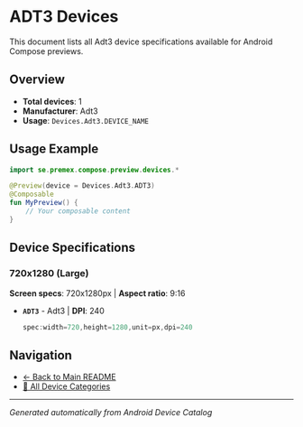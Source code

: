 # ADT3 Devices

This document lists all Adt3 device specifications available for Android Compose previews.

## Overview

- **Total devices**: 1
- **Manufacturer**: Adt3
- **Usage**: `Devices.Adt3.DEVICE_NAME`

## Usage Example

```kotlin
import se.premex.compose.preview.devices.*

@Preview(device = Devices.Adt3.ADT3)
@Composable
fun MyPreview() {
    // Your composable content
}
```

## Device Specifications

### 720x1280 (Large)

**Screen specs**: 720x1280px | **Aspect ratio**: 9:16

- **`ADT3`** - Adt3 | **DPI**: 240
  ```kotlin
  spec:width=720,height=1280,unit=px,dpi=240
  ```

## Navigation

- [← Back to Main README](../../README.md)
- [📱 All Device Categories](../README.md)

---
*Generated automatically from Android Device Catalog*
